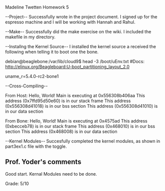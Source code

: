 Madeline Twetten
Homework 5

--Project--
Successfully wrote in the project document. I signed up for the espresso machine
and I will be working with Hannah and Rahul.

--Make--
Successfully did the make exercise on the wiki. I included the makefile in my
directory.

--Installng the Kernel Source--
I installed the kernel source a received the following when telling it to boot
one the bone.

debian@beaglebone:/var/lib/cloud9$ head -3 /boot/uEnv.txt
#Docs: http://elinux.org/Beagleboard:U-boot_partitioning_layout_2.0

uname_r=5.4.0-rc2-bone1

--Cross-Compiling--

From Host:
Hello, World! Main is executing at 0x556308b406aa
This address (0x7ffd95d50e60) is in our stack frame
This address (0x556308d41018) is in our bss section
This address (0x556308d41010) is in our data section

From Bone:
Hello, World! Main is executing at 0x4575ad
This address (0xbecceb78) is in our stack frame
This address (0x468010) is in our bss section
This address (0x468008) is in our data section

--Kernel Modules--
Succesfully completed the kernel modules, as shown in part3ex1.c file with the toggle.

## Prof. Yoder's comments

Good start.  Kernal Modules need to be done.

Grade:  5/10

